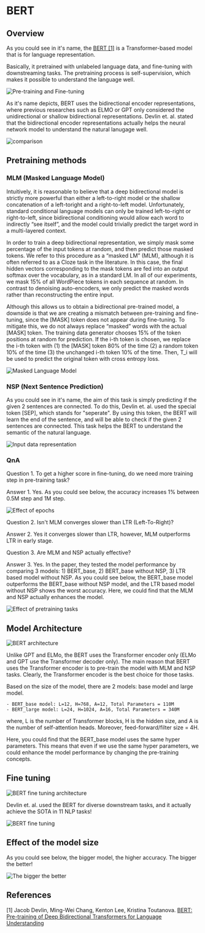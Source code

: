 # BERT

## Overview

As you could see in it's name, the [BERT [1]](https://arxiv.org/abs/1810.04805) is a Transformer-based model that is for language representation.

Basically, it pretrained with unlabeled language data, and fine-tuning with downstreaming tasks. The pretraining process is self-supervision, which makes it possible to understand the language well.

![Pre-training and Fine-tuning](./imgs/pretraining_and_finetuning.png)

As it's name depicts, BERT uses the bidirectional encoder representations, where previous researches such as ELMO or GPT only considered the unidirectional or shallow bidirectional representations. Devlin et. al. stated that the bidirectional encoder representations actually helps the neural network model to understand the natural lanugage well.

![comparison](./imgs/comparison.png)

## Pretraining methods

### MLM (Masked Language Model)

Intuitively, it is reasonable to believe that a deep bidirectional model is strictly more powerful than either a left-to-right model or the shallow concatenation of a left-toright and a right-to-left model. Unfortunately, standard conditional language models can only be trained left-to-right or right-to-left, since bidirectional conditioning would allow each word to indirectly “see itself”, and the model could trivially predict the target word in a multi-layered context.

In order to train a deep bidirectional representation, we simply mask some percentage of the input tokens at random, and then predict those masked tokens. We refer to this procedure as a “masked LM” (MLM), although it is often referred to as a Cloze task in the literature. In this case, the final hidden vectors corresponding to the mask tokens are fed into an output softmax over the vocabulary, as in a standard LM. In all of our experiments, we mask 15% of all WordPiece tokens in each sequence at random. In contrast to denoising auto-encoders, we only predict the masked words rather than reconstructing the entire input.

Although this allows us to obtain a bidirectional pre-trained model, a downside is that we are creating a mismatch between pre-training and fine-tuning, since the [MASK] token does not appear during fine-tuning. To mitigate this, we do not always replace “masked” words with the actual [MASK] token. The training data generator chooses 15% of the token positions at random for prediction. If the i-th token is chosen, we replace the i-th token with (1) the [MASK] token 80% of the time (2) a random token 10% of the time (3) the unchanged i-th token 10% of the time. Then, T_i will be used to predict the original token with cross entropy loss.

![Masked Language Model](./imgs/mlm.png)

### NSP (Next Sentence Prediction)

As you could see in it's name, the aim of this task is simply predicting if the given 2 sentences are connected. To do this, Devlin et. al. used the special token [SEP], which stands for "seperate". By using this token, the BERT will learn the end of the sentence, and will be able to check if the given 2 sentences are connected. This task helps the BERT to understand the semantic of the natural language.

![Input data representation](./imgs/input_data_representation.png)

### QnA

Question 1. To get a higher score in fine-tuning, do we need more training step in pre-training task?

Answer 1. Yes. As you could see below, the accuracy increases 1% between 0.5M step and 1M step.

![Effect of epochs](./imgs/effect_of_epochs.png)

Question 2. Isn't MLM converges slower than LTR (Left-To-Right)?

Answer 2. Yes it converges slower than LTR, however, MLM outperforms LTR in early stage.

Question 3. Are MLM and NSP actually effective?

Answer 3. Yes. In the paper, they tested the model performance by comparing 3 models: 1) BERT_base, 2) BERT_base without NSP, 3) LTR based model without NSP. As you could see below, the BERT_base model outperforms the BERT_base without NSP model, and the LTR based model without NSP shows the worst accuracy. Here, we could find that the MLM and NSP actually enhances the model.

![Effect of pretraining tasks](./imgs/effect_of_pretraining_task.png)

## Model Architecture

![BERT architecture](./imgs/bert_architecture.png)

Unlike GPT and ELMo, the BERT uses the Transformer encoder only (ELMo and GPT use the Transformer decoder only). The main reason that BERT uses the Transformer encoder is to pre-train the model with MLM and NSP tasks. Clearly, the Transformer encoder is the best choice for those tasks.

Based on the size of the model, there are 2 models: base model and large model.

    - BERT_base model: L=12, H=768, A=12, Total Parameters = 110M
    - BERT_large model: L=24, H=1024, A=16, Total Parameters = 340M

where, L is the number of Transformer blocks, H is the hidden size, and A is the number of self-attention heads. Moreover, feed-forward/filter size = 4H.

Here, you could find that the BERT_base model uses the same hyper parameters. This means that even if we use the same hyper parameters, we could enhance the model performance by changing the pre-training concepts.

## Fine tuning

![BERT fine tuning architecture](./imgs/BERT-Fine-Tuning-Model-Architecture.png)

Devlin et. al. used the BERT for diverse downstream tasks, and it actually achieve the SOTA in 11 NLP tasks!

![BERT fine tuning](./imgs/finetuning_BERT.png)

## Effect of the model size

As you could see below, the bigger model, the higher accuracy. The bigger the better!

![The bigger the better](./imgs/bigger_model_works_better.png)

## References

[1] Jacob Devlin, Ming-Wei Chang, Kenton Lee, Kristina Toutanova. [BERT: Pre-training of Deep Bidirectional Transformers for Language Understanding](https://arxiv.org/abs/1810.04805)
